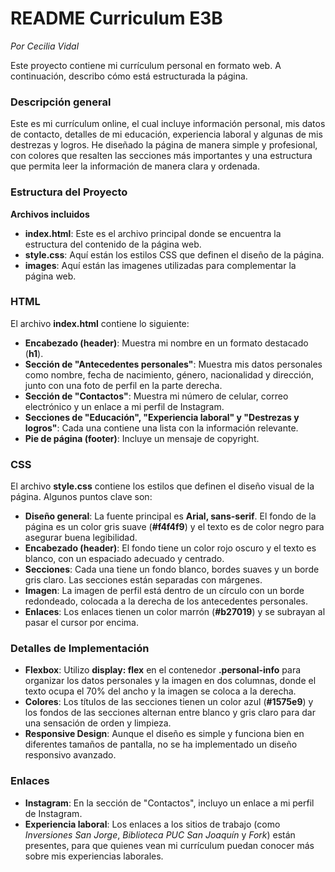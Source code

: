 # README Curriculum E3B
*Por Cecilia Vidal*

Este proyecto contiene mi currículum personal en formato web. A continuación, describo cómo está estructurada la página.

### Descripción general

Este es mi currículum online, el cual incluye información personal, mis datos de contacto, detalles de mi educación, experiencia laboral y algunas de mis destrezas y logros. He diseñado la página de manera simple y profesional, con colores que resalten las secciones más importantes y una estructura que permita leer la información de manera clara y ordenada.

### Estructura del Proyecto

**Archivos incluidos**

- **index.html**: Este es el archivo principal donde se encuentra la estructura del contenido de la página web.
- **style.css**: Aquí están los estilos CSS que definen el diseño de la página.
- **images**: Aquí están las imagenes utilizadas para complementar la página web.

### HTML

El archivo **index.html** contiene lo siguiente:

- **Encabezado (header)**: Muestra mi nombre en un formato destacado (**h1**).
- **Sección de "Antecedentes personales"**: Muestra mis datos personales como nombre, fecha de nacimiento, género, nacionalidad y dirección, junto con una foto de perfil en la parte derecha.
- **Sección de "Contactos"**: Muestra mi número de celular, correo electrónico y un enlace a mi perfil de Instagram.
- **Secciones de "Educación", "Experiencia laboral" y "Destrezas y logros"**: Cada una contiene una lista con la información relevante.
- **Pie de página (footer)**: Incluye un mensaje de copyright.

### CSS

El archivo **style.css** contiene los estilos que definen el diseño visual de la página. Algunos puntos clave son:

- **Diseño general**: La fuente principal es **Arial, sans-serif**. El fondo de la página es un color gris suave (**#f4f4f9**) y el texto es de color negro para asegurar buena legibilidad.
- **Encabezado (header)**: El fondo tiene un color rojo oscuro y el texto es blanco, con un espaciado adecuado y centrado.
- **Secciones**: Cada una tiene un fondo blanco, bordes suaves y un borde gris claro. Las secciones están separadas con márgenes.
- **Imagen**: La imagen de perfil está dentro de un círculo con un borde redondeado, colocada a la derecha de los antecedentes personales.
- **Enlaces**: Los enlaces tienen un color marrón (**#b27019**) y se subrayan al pasar el cursor por encima.

### Detalles de Implementación

- **Flexbox**: Utilizo **display: flex** en el contenedor **.personal-info** para organizar los datos personales y la imagen en dos columnas, donde el texto ocupa el 70% del ancho y la imagen se coloca a la derecha.
- **Colores**: Los títulos de las secciones tienen un color azul (**#1575e9**) y los fondos de las secciones alternan entre blanco y gris claro para dar una sensación de orden y limpieza.
- **Responsive Design**: Aunque el diseño es simple y funciona bien en diferentes tamaños de pantalla, no se ha implementado un diseño responsivo avanzado.

### Enlaces

- **Instagram**: En la sección de "Contactos", incluyo un enlace a mi perfil de Instagram.
- **Experiencia laboral**: Los enlaces a los sitios de trabajo (como *Inversiones San Jorge*, *Biblioteca PUC San Joaquín* y *Fork*) están presentes, para que quienes vean mi currículum puedan conocer más sobre mis experiencias laborales.
